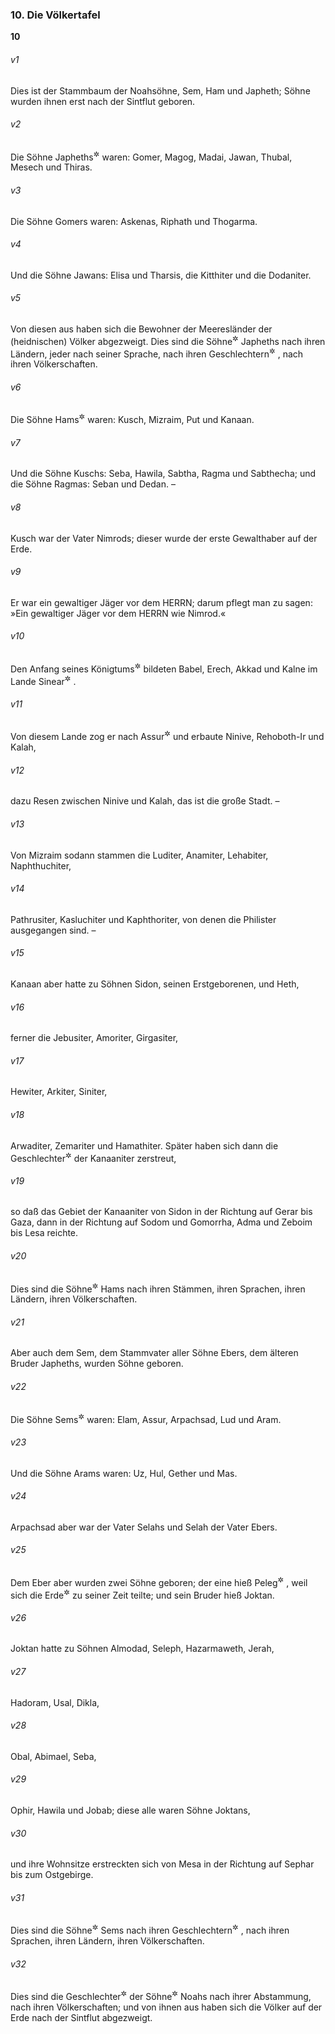### 10. Die Völkertafel

__10__

###### v1
Dies ist der Stammbaum der Noahsöhne, Sem, Ham und Japheth; Söhne wurden ihnen erst nach der Sintflut geboren.

###### v2
Die Söhne Japheths<sup title="= die Japhethiten">&#x2732;</sup>
 waren: Gomer, Magog, Madai, Jawan, Thubal, Mesech und Thiras.

###### v3
Die Söhne Gomers waren: Askenas, Riphath und Thogarma.

###### v4
Und die Söhne Jawans: Elisa und Tharsis, die Kitthiter und die Dodaniter.

###### v5
Von diesen aus haben sich die Bewohner der Meeresländer der (heidnischen) Völker abgezweigt. Dies sind die Söhne<sup title="= Nachkommen">&#x2732;</sup>
 Japheths nach ihren Ländern, jeder nach seiner Sprache, nach ihren Geschlechtern<sup title="oder: Stämmen">&#x2732;</sup>
, nach ihren Völkerschaften.

###### v6
Die Söhne Hams<sup title="= die Hamiten">&#x2732;</sup>
 waren: Kusch, Mizraim, Put und Kanaan.

###### v7
Und die Söhne Kuschs: Seba, Hawila, Sabtha, Ragma und Sabthecha; und die Söhne Ragmas: Seban und Dedan. –

###### v8
Kusch war der Vater Nimrods; dieser wurde der erste Gewalthaber auf der Erde.

###### v9
Er war ein gewaltiger Jäger vor dem HERRN; darum pflegt man zu sagen: »Ein gewaltiger Jäger vor dem HERRN wie Nimrod.«

###### v10
Den Anfang seines Königtums<sup title="oder: Reiches">&#x2732;</sup>
 bildeten Babel, Erech, Akkad und Kalne im Lande Sinear<sup title="d.h. Babylonien">&#x2732;</sup>
.

###### v11
Von diesem Lande zog er nach Assur<sup title="= Assyrien">&#x2732;</sup>
 und erbaute Ninive, Rehoboth-Ir und Kalah,

###### v12
dazu Resen zwischen Ninive und Kalah, das ist die große Stadt. –

###### v13
Von Mizraim sodann stammen die Luditer, Anamiter, Lehabiter, Naphthuchiter,

###### v14
Pathrusiter, Kasluchiter und Kaphthoriter, von denen die Philister ausgegangen sind. –

###### v15
Kanaan aber hatte zu Söhnen Sidon, seinen Erstgeborenen, und Heth,

###### v16
ferner die Jebusiter, Amoriter, Girgasiter,

###### v17
Hewiter, Arkiter, Siniter,

###### v18
Arwaditer, Zemariter und Hamathiter. Später haben sich dann die Geschlechter<sup title="oder: Stämme">&#x2732;</sup>
 der Kanaaniter zerstreut,

###### v19
so daß das Gebiet der Kanaaniter von Sidon in der Richtung auf Gerar bis Gaza, dann in der Richtung auf Sodom und Gomorrha, Adma und Zeboim bis Lesa reichte.

###### v20
Dies sind die Söhne<sup title="= Nachkommen">&#x2732;</sup>
 Hams nach ihren Stämmen, ihren Sprachen, ihren Ländern, ihren Völkerschaften.


###### v21
Aber auch dem Sem, dem Stammvater aller Söhne Ebers, dem älteren Bruder Japheths, wurden Söhne geboren.

###### v22
Die Söhne Sems<sup title="= die Semiten">&#x2732;</sup>
 waren: Elam, Assur, Arpachsad, Lud und Aram.

###### v23
Und die Söhne Arams waren: Uz, Hul, Gether und Mas.

###### v24
Arpachsad aber war der Vater Selahs und Selah der Vater Ebers.

###### v25
Dem Eber aber wurden zwei Söhne geboren; der eine hieß Peleg<sup title="d.h. Teilung">&#x2732;</sup>
, weil sich die Erde<sup title="oder: Erdbevölkerung">&#x2732;</sup>
 zu seiner Zeit teilte; und sein Bruder hieß Joktan.

###### v26
Joktan hatte zu Söhnen Almodad, Seleph, Hazarmaweth, Jerah,

###### v27
Hadoram, Usal, Dikla,

###### v28
Obal, Abimael, Seba,

###### v29
Ophir, Hawila und Jobab; diese alle waren Söhne Joktans,

###### v30
und ihre Wohnsitze erstreckten sich von Mesa in der Richtung auf Sephar bis zum Ostgebirge.

###### v31
Dies sind die Söhne<sup title="= Nachkommen">&#x2732;</sup>
 Sems nach ihren Geschlechtern<sup title="oder: Stämmen">&#x2732;</sup>
, nach ihren Sprachen, ihren Ländern, ihren Völkerschaften.


###### v32
Dies sind die Geschlechter<sup title="oder: Stämme">&#x2732;</sup>
 der Söhne<sup title="= Nachkommen">&#x2732;</sup>
 Noahs nach ihrer Abstammung, nach ihren Völkerschaften; und von ihnen aus haben sich die Völker auf der Erde nach der Sintflut abgezweigt.